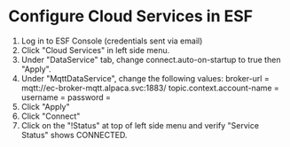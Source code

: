 # Configure Cloud Services in ESF
1. Log in to ESF Console (credentials sent via email)
2. Click "Cloud Services" in left side menu.
3. Under "DataService" tab, change connect.auto-on-startup to true then "Apply".
4. Under "MqttDataService", change the following values:
    broker-url = mqtt://ec-broker-mqtt.alpaca.svc:1883/
    topic.context.account-name = <Child Account Name created in EC>
    username = <gateway username created in EC>
    password = <password from EC>
5. Click "Apply"
6. Click "Connect"
7. Click on the "!Status" at top of left side menu and verify "Service Status" shows CONNECTED.
